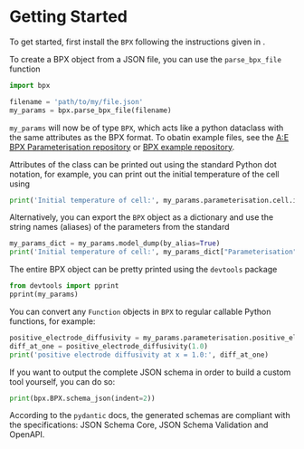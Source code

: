 # Getting Started

To get started, first install the `BPX` following the instructions given in [](installation).

To create a BPX object from a JSON file, you can use the `parse_bpx_file` function
```python
import bpx

filename = 'path/to/my/file.json'
my_params = bpx.parse_bpx_file(filename)
```
`my_params` will now be of type `BPX`, which acts like a python dataclass with the same attributes as the BPX format. To obatin example files, see the [A:E BPX Parameterisation repository](https://github.com/About-Energy-OpenSource/About-Energy-BPX-Parameterisation/) or [BPX example repository](https://github.com/pybamm-team/bpx-example).

Attributes of the class can be printed out using the standard Python dot notation, for example, you can print out the initial temperature of the cell using
```python
print('Initial temperature of cell:', my_params.parameterisation.cell.initial_temperature)
```

Alternatively, you can export the `BPX` object as a dictionary and use the string names (aliases) of the parameters from the standard
```python
my_params_dict = my_params.model_dump(by_alias=True)
print('Initial temperature of cell:', my_params_dict["Parameterisation"]["Cell"]["Initial temperature [K]"])
```

The entire BPX object can be pretty printed using the `devtools` package 
```python
from devtools import pprint
pprint(my_params)
```

You can convert any `Function` objects in `BPX` to regular callable Python functions, for example:
```python
positive_electrode_diffusivity = my_params.parameterisation.positive_electrode.diffusivity.to_python_function()
diff_at_one = positive_electrode_diffusivity(1.0)
print('positive electrode diffusivity at x = 1.0:', diff_at_one)
```

If you want to output the complete JSON schema in order to build a custom tool yourself, you can do so:
```python
print(bpx.BPX.schema_json(indent=2))
```

According to the `pydantic` docs, the generated schemas are compliant with the specifications: JSON Schema Core, JSON Schema Validation and OpenAPI.
